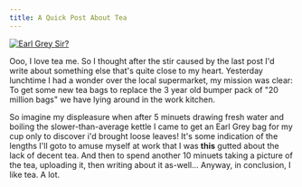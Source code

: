 ```yaml
---
title: A Quick Post About Tea
---
```

[![Earl Grey Sir?](http://static.flickr.com/6/86147107_394076ec74.jpg)](http://www.flickr.com/photos/roobottom/86147107/ "Photo Sharing") 

Ooo, I love tea me. So I thought after the stir caused by the last post I'd write about something else that's quite close to my heart. Yesterday lunchtime I had a wonder over the local supermarket, my mission was clear: To get some new tea bags to replace the 3 year old bumper pack of "20 million bags" we have lying around in the work kitchen. 

So imagine my displeasure when after 5 minuets drawing fresh water and boiling the slower-than-average kettle I came to get an Earl Grey bag for my cup only to discover i'd brought loose leaves! It's some indication of the lengths I'll goto to amuse myself at work that I was **this** gutted about the lack of decent tea. And then to spend another 10 minuets taking a picture of the tea, uploading it, then writing about it as-well... Anyway, in conclusion, I like tea. A lot.
